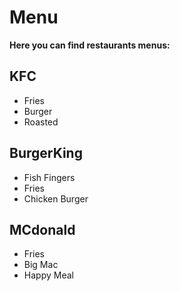 # Menu

**Here you can find restaurants menus:**

## KFC 
- Fries 
- Burger
- Roasted

## BurgerKing
- Fish Fingers
- Fries
- Chicken Burger

## MCdonald
- Fries 
- Big Mac
- Happy Meal
